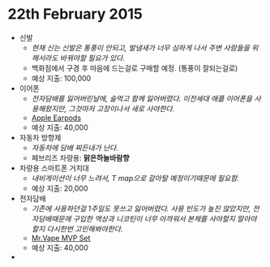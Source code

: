 # 22th February 2015
 * 신발
	 * _현재 신는 신발은 통풍이 안되고, 발냄새가 너무 심하게 나서 주변 사람들을 위해서라도 바꿔야할 필요가 있다._
	 * 백화점에서 구경 후 마음에 드는걸로 구매할 예정. (통풍이 잘되는걸로)
	 * 예상 지출: 100,000
 * 이어폰
	 * _전자담배를 잃어버린날에, 술먹고 함께 잃어버렸다. 이전세대 애플 이어폰을 사용해왔지만, 그것마저 고장이나서 새로 사야한다._
 	 * [Apple Earpods](http://store.apple.com/kr/product/MD827FE/)
 	 * 예상 지출: 40,000
 * 자동차 방향제
	 * _자동차에 담배 찌든내가 난다._
	 * 페브리즈 차량용: **맑은하늘바람향**
 * 차량용 스마트폰 거치대
	 * _내비게이션이 너무 느려서, T map으로 갈아탈 예정이기때문에 필요함._
	 * 예상 지출: 20,000
 * 전자담배
	 * _기존에 사용하던걸 1주일도 못쓰고 잃어버렸다. 사용 빈도가 높진 않았지만, 전자담배때문에 구입한 액상과 니코틴이 너무 아까워서 본체를 사야할지 말아야할지 다시한번 고민해봐야한다._
	 * [Mr.Vape MVP Set](http://www.mrvape.co.kr/product/detail.html?product_no=18)
 	 * 예상 지출: 40,000
 * 